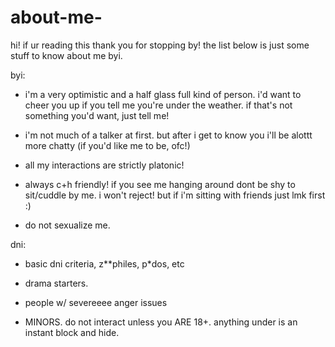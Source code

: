 # about-me-

hi! if ur reading this thank you for stopping by! the list below is just some stuff to know about me byi.

byi:
- i'm a very optimistic and a half glass full kind of person. i'd want to cheer you up if you tell me you're under the weather. if that's not something you'd want, just tell me!

- i'm not much of a talker at first. but after i get to know you i'll be alottt more chatty (if you'd like me to be, ofc!) 
  
- all my interactions are strictly platonic! 
  
- always c+h friendly! if you see me hanging around dont be shy to sit/cuddle by me. i won't reject! but if i'm sitting with friends just lmk first :)

- do not sexualize me.

dni:
  
- basic dni criteria, z**philes, p*dos, etc
  
- drama starters.
  
- people w/ severeeee anger issues
  
- MINORS. do not interact unless you ARE 18+. anything under is an instant block and hide.

